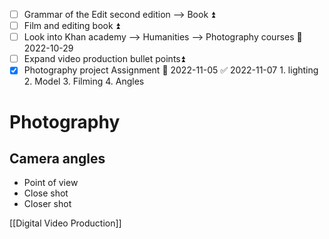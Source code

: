 - [ ] Grammar of the Edit second edition --> Book ⏫ 
- [ ] Film and editing book ⏫ 
- [ ] Look into Khan academy --> Humanities --> Photography courses 📅 2022-10-29 
- [ ] Expand video production bullet points⏫ 
- [x] Photography project Assignment 📅 2022-11-05 ✅ 2022-11-07
      1. lighting
      2. Model
      3. Filming
      4. Angles

# Photography
## Camera angles
- Point of view
- Close shot
- Closer shot

[[Digital Video Production]]